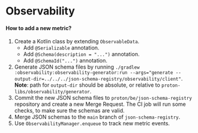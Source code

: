# Observability

#### How to add a new metric?

1. Create a Kotlin class by extending `ObservableData`.
    - Add `@Serializable` annotation.
    - Add `@Schema(description = "...")` annotation.
    - Add `@SchemaId("...")` annotation.
2. Generate JSON schema files by
   running `./gradlew :observability:observability-generator:run --args="generate --output-dir=../../../json-schema-registry/observability/client"`.
   **Note**: path for `output-dir` should be absolute, or relative to `proton-libs/observability/generator`.
3. Commit the new JSON schema files to `proton/be/json-schema-registry` repository
   and create a new Merge Request.
   The CI job will run some checks, to make sure the schemas are valid.
4. Merge JSON schemas to the `main` branch of `json-schema-registry`.
5. Use `ObservabilityManager.enqueue` to track new metric events.
